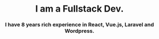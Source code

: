 <h1 style="text-align:center">I am a Fullstack Dev.</h1>
<h3 style="text-align:center">I have 8 years rich experience in React, Vue.js, Laravel and Wordpress. </h3>
<!---
yamamotoyuki120/yamamotoyuki120 is a ✨ special ✨ repository because its `README.md` (this file) appears on your GitHub profile.
You can click the Preview link to take a look at your changes.
--->

